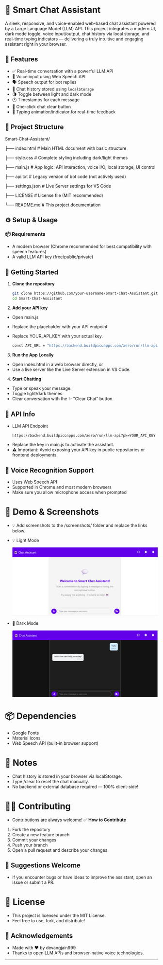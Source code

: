 # 🤖 Smart Chat Assistant

A sleek, responsive, and voice-enabled web-based chat assistant powered by a Large Language Model (LLM) API. This project integrates a modern UI, dark mode toggle, voice input/output, chat history via local storage, and real-time typing indicators — delivering a truly intuitive and engaging assistant right in your browser.


## 🚀 Features

- ✅ Real-time conversation with a powerful LLM API
- 🎤 Voice input using Web Speech API
- 🗣️ Speech output for bot replies
- 💬 Chat history stored using `localStorage`
- 🌗 Toggle between light and dark mode
- 🕐 Timestamps for each message
- 🧹 One-click chat clear button
- 🧠 Typing animation/indicator for real-time feedback


## 📁 Project Structure
Smart-Chat-Assistant/

├── index.html # Main HTML document with basic structure

├── style.css # Complete styling including dark/light themes

├── main.js # App logic: API interaction, voice I/O, local storage, UI control

├── api.txt # Legacy version of bot code (not actively used)

├── settings.json # Live Server settings for VS Code

├── LICENSE # License file (MIT recommended)

└── README.md # This project documentation


## ⚙️ Setup & Usage

### 📦 Requirements

- A modern browser (Chrome recommended for best compatibility with speech features)
- A valid LLM API key (free/public/private)


## 🚀 Getting Started

1. **Clone the repository**
   
   ```bash
   git clone https://github.com/your-username/Smart-Chat-Assistant.git
   cd Smart-Chat-Assistant
   ```
2. **Add your API key**
   
  - Open main.js
  - Replace the placeholder with your API endpoint
  - Replace YOUR_API_KEY with your actual key.
    
    ```bash
    const API_URL = "https://backend.buildpicoapps.com/aero/run/llm-api?pk=YOUR_API_KEY";
    ```
 
3. **Run the App Locally**
  - Open index.html in a web browser directly, or
  - Use a live server like the Live Server extension in VS Code.
    
4. **Start Chatting**
   
  - Type or speak your message.
  - Toggle light/dark themes.
  - Clear conversation with the ✨ "Clear Chat" button.


## 🔐 API Info
- LLM API Endpoint
   ```bash
   https://backend.buildpicoapps.com/aero/run/llm-api?pk=YOUR_API_KEY
   ```
- Replace the key in main.js to activate the assistant.
- ⚠️ Important: Avoid exposing your API key in public repositories or frontend deployments.

## 🎤 Voice Recognition Support
- Uses Web Speech API
- Supported in Chrome and most modern browsers
- Make sure you allow microphone access when prompted

# 📸 Demo & Screenshots
- 💡 Add screenshots to the /screenshots/ folder and replace the links below.
- 💡 Light Mode
  
  ![](https://github.com/lohi-cell/gemini-ai-browser-ui/blob/b3437805284aa2500b605b827cffa4e3814069d4/Screenshot%202025-08-01%20204035.png)
  
- 🌙 Dark Mode
  
	![](https://github.com/lohi-cell/gemini-ai-browser-ui/blob/ba683b71a5a96475d56a0e13f1ac22a496e175a0/Screenshot%202025-08-01%20204055.png)

# 📦 Dependencies
- Google Fonts
- Material Icons
- Web Speech API (built-in browser support)
  
# 📌 Notes
- Chat history is stored in your browser via localStorage.
- Type /clear to reset the chat manually.
- No backend or external database required — 100% client-side!

# 🧑‍💻 Contributing
- Contributions are always welcome!
✅ **How to Contribute**
1. Fork the repository
2. Create a new feature branch
3. Commit your changes
4. Push your branch
5. Open a pull request and describe your changes.
 
## 📝 Suggestions Welcome
- If you encounter bugs or have ideas to improve the assistant, open an Issue or submit a PR.
  
# 📄 License
- This project is licensed under the MIT License.
- Feel free to use, fork, and distribute!
  
## 🙌 Acknowledgements
- Made with ❤️ by devangjain999
- Thanks to open LLM APIs and browser-native voice technologies.
---



